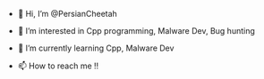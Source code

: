- 👋 Hi, I’m @PersianCheetah
- 👀 I’m interested in Cpp programming, Malware Dev, Bug hunting 
- 🌱 I’m currently learning Cpp, Malware Dev

- 📫 How to reach me !!

<!---
PersianCheetah/PersianCheetah is a ✨ special ✨ repository because its `README.md` (this file) appears on your GitHub profile.
You can click the Preview link to take a look at your changes.
--->
